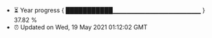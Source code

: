 - ⏳ Year progress { ███████████▁▁▁▁▁▁▁▁▁▁▁▁▁▁▁▁▁▁▁ } 37.82 %
- ⏰ Updated on Wed, 19 May 2021 01:12:02 GMT

